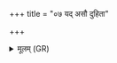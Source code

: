 +++
title = "०७ यद् असौ दुहिता"

+++
<details><summary>मूलम् (GR)</summary>

यद् असौ दुहिता तव  
विकेश्य् अरुदद् बहु  
रोदेन कृण्वत्य् अघम् ।  
अग्निष् ट्वा तस्माद् एनसः  
सविता च प्र मुञ्चताम् ॥
</details>